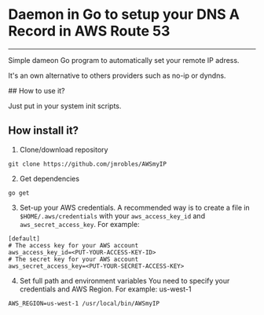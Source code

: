 # Daemon in Go to setup your DNS A Record in AWS Route 53
---
Simple dameon Go program to automatically set your remote IP adress.

It's an own alternative to others providers such as no-ip or dyndns.

## How to use it?

Just put in your system init scripts.

## How install it?

1. Clone/download repository
```
git clone https://github.com/jmrobles/AWSmyIP
```
2. Get dependencies
```
go get
```
3. Set-up your AWS credentials. A recommended way is to create a file in ```$HOME/.aws/credentials``` with your ```aws_access_key_id``` and ```aws_secret_access_key```. For example:
```
[default]
# The access key for your AWS account
aws_access_key_id=<PUT-YOUR-ACCESS-KEY-ID>
# The secret key for your AWS account
aws_secret_access_key=<PUT-YOUR-SECRET-ACCESS-KEY>
```
4. Set full path and environment variables
You need to specify your credentials and AWS Region. For example: us-west-1
```
AWS_REGION=us-west-1 /usr/local/bin/AWSmyIP
```
